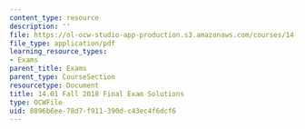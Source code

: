 ```yaml
---
content_type: resource
description: ''
file: https://ol-ocw-studio-app-production.s3.amazonaws.com/courses/14-01-principles-of-microeconomics-fall-2018/8896b6ee78d7f911390dc43ec4f6dcf6_MIT4_01F18_final_sol.pdf
file_type: application/pdf
learning_resource_types:
- Exams
parent_title: Exams
parent_type: CourseSection
resourcetype: Document
title: 14.01 Fall 2018 Final Exam Solutions
type: OCWFile
uid: 8896b6ee-78d7-f911-390d-c43ec4f6dcf6
---
```

